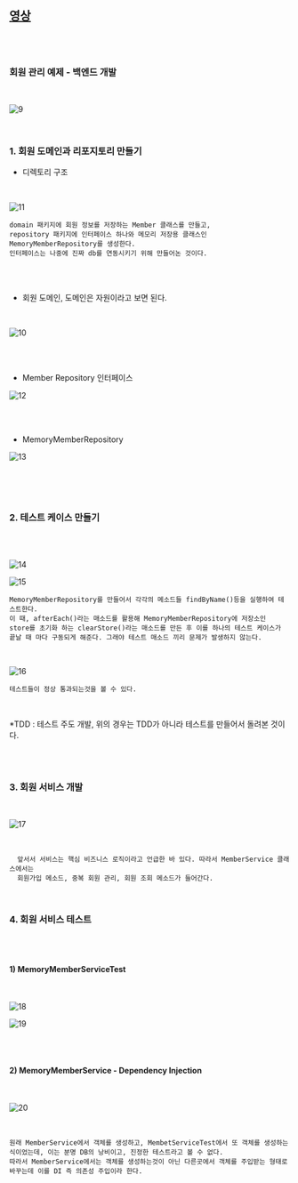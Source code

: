 [영상](https://www.inflearn.com/course/%EC%8A%A4%ED%94%84%EB%A7%81-%EC%9E%85%EB%AC%B8-%EC%8A%A4%ED%94%84%EB%A7%81%EB%B6%80%ED%8A%B8/lecture/49580?tab=curriculum&mm=close)
---------------------------------------------------------------------------------------

<br>
<br>

### 회원 관리 예제 - 백엔드 개발 

<br> 
 
![9](https://github.com/butcher313/TIL/blob/master/image/%EC%8A%A4%ED%94%84%EB%A7%810829/15.JPG)

<br>

### 1. 회원 도메인과 리포지토리 만들기


+ 디렉토리 구조 

<br>

![11](https://github.com/butcher313/TIL/blob/master/image/%EC%8A%A4%ED%94%84%EB%A7%810829/19.JPG)

    domain 패키지에 회원 정보를 저장하는 Member 클래스를 만들고, 
    repository 패키지에 인터페이스 하나와 메모리 저장용 클래스인 MemoryMemberRepository를 생성한다. 
    인터페이스는 나중에 진짜 db를 연동시키기 위해 만들어논 것이다. 
    
 <br>
 <br>

+ 회원 도메인, 도메인은 자원이라고 보면 된다. 

<br>

![10](https://github.com/butcher313/TIL/blob/master/image/%EC%8A%A4%ED%94%84%EB%A7%810829/18.JPG)

<br>
<br>

+ Member Repository 인터페이스

![12](https://github.com/butcher313/TIL/blob/master/image/%EC%8A%A4%ED%94%84%EB%A7%810829/17.JPG)

<br>
<br>

+ MemoryMemberRepository

![13](https://github.com/butcher313/TIL/blob/master/image/%EC%8A%A4%ED%94%84%EB%A7%810829/16.JPG)

<br>
<br>
<br>

### 2. 테스트 케이스 만들기

<br>
<br>

![14](https://github.com/butcher313/TIL/blob/master/image/%EC%8A%A4%ED%94%84%EB%A7%810829/20-1.JPG)

![15](https://github.com/butcher313/TIL/blob/master/image/%EC%8A%A4%ED%94%84%EB%A7%810829/20-2.JPG)

    MemoryMemberRepository를 만들어서 각각의 메소드들 findByName()등을 실행하여 테스트한다. 
    이 때, afterEach()라는 매소드를 활용해 MemoryMemberRepository에 저장소인 store를 초기화 하는 clearStore()라는 매소드를 만든 후 이를 하나의 테스트 케이스가 끝날 때 마다 구동되게 해준다. 그래야 테스트 매소드 끼리 문제가 발생하지 않는다. 

<br>

![16](https://github.com/butcher313/TIL/blob/master/image/%EC%8A%A4%ED%94%84%EB%A7%810829/21.JPG)

    테스트들이 정상 통과되는것을 볼 수 있다. 
    

 <br>
 
 *TDD : 테스트 주도 개발, 위의 경우는 TDD가 아니라 테스트를 만들어서 돌려본 것이다.  
 
 <br>
 <br>
 
 ### 3. 회원 서비스 개발 
 
 <br>
 
 ![17](https://github.com/butcher313/TIL/blob/master/image/%EC%8A%A4%ED%94%84%EB%A7%810829/22.JPG)
 
 <br>
 
      앞서서 서비스는 핵심 비즈니스 로직이라고 언급한 바 있다. 따라서 MemberService 클래스에서는 
      회원가입 메소드, 중복 회원 관리, 회원 조회 메소드가 들어간다. 
 
 
 <br>
 
 ### 4. 회원 서비스 테스트
 
 
 <br>
 <br>
 
 #### 1) MemoryMemberServiceTest
 <br>
 
 ![18](https://github.com/butcher313/TIL/blob/master/image/%EC%8A%A4%ED%94%84%EB%A7%810829/23.JPG)
 
 ![19](https://github.com/butcher313/TIL/blob/master/image/%EC%8A%A4%ED%94%84%EB%A7%810829/24.JPG)
 
 <br>
 <br>
 
 #### 2) MemoryMemberService - Dependency Injection
 
 <br>
 
 ![20](https://github.com/butcher313/TIL/blob/master/image/%EC%8A%A4%ED%94%84%EB%A7%810829/25.JPG)
 
 <br>
 
    원래 MemberService에서 객체를 생성하고, MembetServiceTest에서 또 객체를 생성하는 식이었는데, 이는 분명 DB의 낭비이고, 진정한 테스트라고 볼 수 없다.
    따라서 MemberService에서는 객체를 생성하는것이 아닌 다른곳에서 객체를 주입받는 형태로 바꾸는데 이를 DI 즉 의존성 주입이라 한다. 
 
